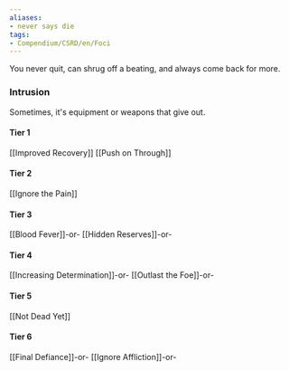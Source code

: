 ```yaml
---
aliases:
- never says die
tags:
- Compendium/CSRD/en/Foci
---
```


You never quit, can shrug off a beating, and always come back for more.
 ### Intrusion
Sometimes, it's equipment or weapons that give out.

#### Tier 1
[[Improved Recovery]]
[[Push on Through]]
#### Tier 2
[[Ignore the Pain]]
#### Tier 3
[[Blood Fever]]-or-
[[Hidden Reserves]]-or-
#### Tier 4
[[Increasing Determination]]-or-
[[Outlast the Foe]]-or-
#### Tier 5
[[Not Dead Yet]]
#### Tier 6
[[Final Defiance]]-or-
[[Ignore Affliction]]-or-
